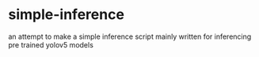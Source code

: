 # simple-inference
an attempt to make a simple inference script mainly written for inferencing pre trained yolov5 models
